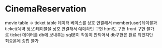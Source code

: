 # CinemaReservation
movie table -> ticket table
데이터 베이스를 상호 연결해서 member(user)테이블과 ticket(예약 정보)테이블을 상호 연결해서 예몌확인 구현 html도 구현
front 구현 불가로 ticket 데이터를 db에 보내주는 sql문이 작동이 안되어서 db구현은 완료 되었지만 최종본에 종합 불가
